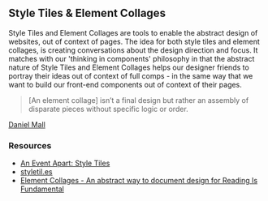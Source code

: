 ## Style Tiles & Element Collages

Style Tiles and Element Collages are tools to enable the abstract design of websites, out of context of pages. The idea for both style tiles and element collages, is creating conversations about the design direction and focus. It matches with our 'thinking in components' philosophy in that the abstract nature of Style Tiles and Element Collages helps our designer friends to portray their ideas out of context of full comps - in the same way that we want to build our front-end components out of context of their pages.

> [An element collage] isn’t a final design but rather an assembly of disparate pieces without specific logic or order.

[Daniel Mall](http://danielmall.com/articles/rif-element-collages/)

### Resources

- [An Event Apart: Style Tiles](http://www.lukew.com/ff/entry.asp?1802=)
- [styletil.es](http://styletil.es/)
- [Element Collages - An abstract way to document design for Reading Is Fundamental](http://danielmall.com/articles/rif-element-collages/)